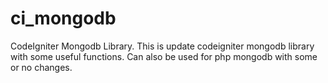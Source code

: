 # ci_mongodb
CodeIgniter Mongodb Library. This is update codeigniter mongodb library with some useful functions. Can also be used for php mongodb with some or no changes.  
